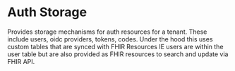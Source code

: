 # Auth Storage

Provides storage mechanisms for auth resources for a tenant.
These include users, oidc providers, tokens, codes.
Under the hood this uses custom tables that are synced with FHIR Resources IE users are within the user table but are also provided as FHIR resources to search and update via FHIR API.
